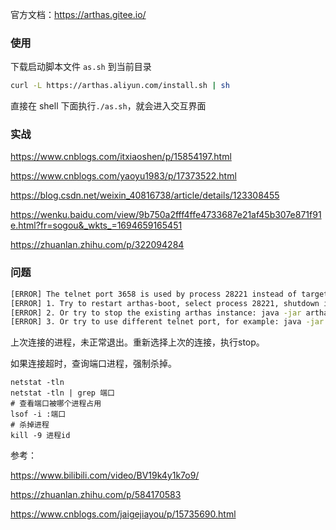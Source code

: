 



官方文档：https://arthas.gitee.io/



### 使用

下载启动脚本文件 `as.sh` 到当前目录

```bash
curl -L https://arthas.aliyun.com/install.sh | sh
```

直接在 shell 下面执行`./as.sh`，就会进入交互界面



### 实战

https://www.cnblogs.com/itxiaoshen/p/15854197.html

https://www.cnblogs.com/yaoyu1983/p/17373522.html

https://blog.csdn.net/weixin_40816738/article/details/123308455

https://wenku.baidu.com/view/9b750a2fff4ffe4733687e21af45b307e871f91e.html?fr=sogou&_wkts_=1694659165451

https://zhuanlan.zhihu.com/p/322094284

### 问题

~~~bash
[ERROR] The telnet port 3658 is used by process 28221 instead of target process 96492, you will connect to an unexpected process.
[ERROR] 1. Try to restart arthas-boot, select process 28221, shutdown it first with running the ‘stop’ command.
[ERROR] 2. Or try to stop the existing arthas instance: java -jar arthas-client.jar 127.0.0.1 3658 -c “stop”
[ERROR] 3. Or try to use different telnet port, for example: java -jar arthas-boot.jar --telnet-port 9998 --http-port -1
~~~

上次连接的进程，未正常退出。重新选择上次的连接，执行stop。

如果连接超时，查询端口进程，强制杀掉。

~~~shell
netstat -tln
netstat -tln | grep 端口
# 查看端口被哪个进程占用
lsof -i :端口
# 杀掉进程
kill -9 进程id
~~~





参考：

https://www.bilibili.com/video/BV19k4y1k7o9/

https://zhuanlan.zhihu.com/p/584170583

https://www.cnblogs.com/jaigejiayou/p/15735690.html